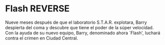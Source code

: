 # Flash REVERSE
Nueve meses después de que el laboratorio S.T.A.R. explotara, Barry despierta del coma y descubre que tiene el poder de la súper velocidad. Con la ayuda de su nuevo equipo, Barry, denominado ahora `Flash', luchará contra el crimen en Ciudad Central.
